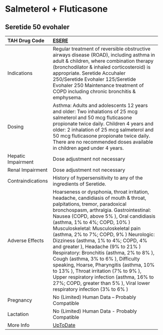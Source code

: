 # Salmeterol + Fluticasone

## Seretide 50 evohaler

| TAH Drug Code      | [ESERE](https://www.tahsda.org.tw/drugs/hissearch.php?drug_code=ESERE)                                                                                                                                                                                                                                                                                                                                                                                                                                                                                                                                                                                                                                 |
|:-------------------|:-------------------------------------------------------------------------------------------------------------------------------------------------------------------------------------------------------------------------------------------------------------------------------------------------------------------------------------------------------------------------------------------------------------------------------------------------------------------------------------------------------------------------------------------------------------------------------------------------------------------------------------------------------------------------------------------------------|
| Indications        | Regular treatment of reversible obstructive airways disease (ROAD), including asthma in adult & children, where combination therapy (bronchodilator & inhaled corticosteroid) is appropriate. Seretide Accuhaler 250/Seretide Evohaler 125/Seretide Evohaler 250 Maintenance treatment of COPD including chronic bronchitis & emphysema.                                                                                                                                                                                                                                                                                                                                                               |
| Dosing             | Asthma: Adults and adolescents 12 years and older: Two inhalations of 25 mcg salmeterol and 50 mcg fluticasone propionate twice daily. Children 4 years and older: 2 inhalation of 25 mcg salmeterol and 50 mcg fluticasone propionate twice daily. There are no recommended doses available in children aged under 4 years.                                                                                                                                                                                                                                                                                                                                                                           |
| Hepatic Impairment | Dose adjustment not necessary                                                                                                                                                                                                                                                                                                                                                                                                                                                                                                                                                                                                                                                                          |
| Renal Impairment   | Dose adjustment not necessary                                                                                                                                                                                                                                                                                                                                                                                                                                                                                                                                                                                                                                                                          |
| Contraindications  | History of hypersensitivity to any of the ingredients of Seretide.                                                                                                                                                                                                                                                                                                                                                                                                                                                                                                                                                                                                                                     |
| Adverse Effects    | Hoarseness or dysphonia, throat irritation, headache, candidiasis of mouth & throat, palpitations, tremor, paradoxical bronchospasm, arthralgia. Gastrointestinal: Nausea (COPD, above 5% ), Oral candidiasis (asthma, 1% to 4%; COPD, 10% ) Musculoskeletal: Musculoskeletal pain (asthma, 2% to 7%; COPD, 9% ) Neurologic: Dizziness (asthma, 1% to 4%; COPD, 4% and greater ), Headache (9% to 21% ) Respiratory: Bronchitis (asthma, 2% to 8% ), Cough (asthma, 3% to 6% ), Difficulty speaking, Hoarse, Pharyngitis (asthma, 10% to 13% ), Throat irritation (7% to 9% ), Upper respiratory infection (asthma, 16% to 27%; COPD, greater than 5% ), Viral lower respiratory infection (3% to 6% ) |
| Pregnancy          | No (Limited) Human Data – Probably Compatible                                                                                                                                                                                                                                                                                                                                                                                                                                                                                                                                                                                                                                                          |
| Lactation          | No (Limited) Human Data - Probably Compatible                                                                                                                                                                                                                                                                                                                                                                                                                                                                                                                                                                                                                                                          |
| More Info          | [UpToDate](https://www.uptodate.com/contents/salmeterol-+-fluticasone-drug-information)                                                                                                                                                                                                                                                                                                                                                                                                                                                                                                                                                                                                                |

